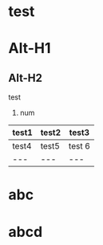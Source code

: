 # test


Alt-H1
======

Alt-H2
------


test
1. num


test1 | test2 | test3
--- | --- | ---
test4 | test5 | test 6
--- | --- | ---

abc
===

abcd
==

